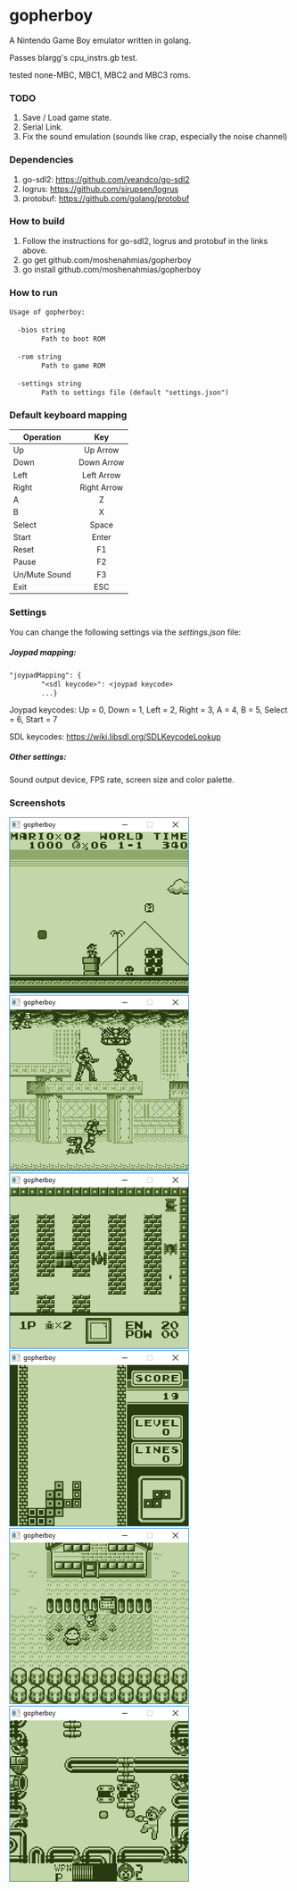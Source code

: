 # gopherboy
A Nintendo Game Boy emulator written in golang.

Passes blargg's cpu_instrs.gb test.

tested none-MBC, MBC1, MBC2 and MBC3 roms.

### TODO

1. Save / Load game state.
2. Serial Link.
3. Fix the sound emulation (sounds like crap, especially the noise channel)

### Dependencies

1. go-sdl2: https://github.com/veandco/go-sdl2
2. logrus: https://github.com/sirupsen/logrus
3. protobuf: https://github.com/golang/protobuf

### How to build

1. Follow the instructions for go-sdl2, logrus and protobuf in the links above.
2. go get github.com/moshenahmias/gopherboy
3. go install github.com/moshenahmias/gopherboy

### How to run

```
Usage of gopherboy:

  -bios string
        Path to boot ROM
        
  -rom string
        Path to game ROM
        
  -settings string
        Path to settings file (default "settings.json")    
```

### Default keyboard mapping

| Operation     | Key           |
| ------------- |:-------------:| 
| Up            | Up Arrow      |
| Down          | Down Arrow    |
| Left          | Left Arrow    | 
| Right         | Right Arrow   | 
| A             | Z             | 
| B             | X             | 
| Select        | Space         | 
| Start         | Enter         | 
| Reset         | F1            | 
| Pause         | F2            | 
| Un/Mute Sound | F3            | 
| Exit          | ESC           | 

### Settings

You can change the following settings via the *settings.json* file:

##### Joypad mapping:

```
"joypadMapping": {
        "<sdl keycode>": <joypad keycode>
        ...}       
```

Joypad keycodes: Up = 0, Down = 1, Left = 2, Right = 3, A = 4, B = 5, Select = 6, Start = 7

SDL keycodes: https://wiki.libsdl.org/SDLKeycodeLookup

##### Other settings:

Sound output device, FPS rate, screen size and color palette.

### Screenshots

![Super Mario Land](images/gopherboy1.png)&nbsp;
![Contra - The Alien Wars](images/gopherboy2.png)&nbsp;
![BattleCity](images/gopherboy3.png)&nbsp;
![Tetris](images/gopherboy4.png)&nbsp;
![Pokemon Red](images/gopherboy5.png)&nbsp;
![Megaman II](images/gopherboy6.png)&nbsp;